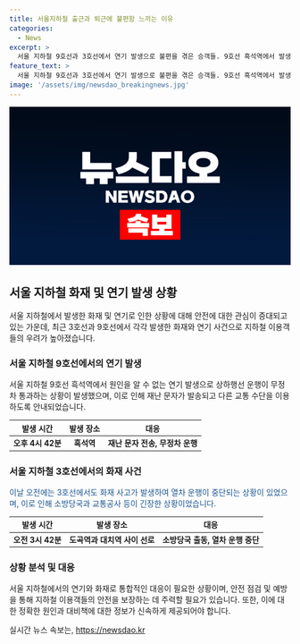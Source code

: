 ```yaml
---
title: 서울지하철 출근과 퇴근에 불편함 느끼는 이유
categories:
  - News
excerpt: >
  서울 지하철 9호선과 3호선에서 연기 발생으로 불편을 겪은 승객들. 9호선 흑석역에서 발생한 원인불명 연기로 인해 무정차 통과 상황 발생. 3호선 도곡역과 대치역 사이 선로에서는 특수차량 화재로 운행 중단. 소방당국과 서울메트로는 승객의 안전을 위해 대중교통 이용을 자제할 것을 당부했다. 이로써 서울 지하철 노선에서 잇따른 사고로 승객들의 불안감이 높아지고 있다.
feature_text: >
  서울 지하철 9호선과 3호선에서 연기 발생으로 불편을 겪은 승객들. 9호선 흑석역에서 발생한 원인불명 연기로 인해 무정차 통과 상황 발생. 3호선 도곡역과 대치역 사이 선로에서는 특수차량 화재로 운행 중단. 소방당국과 서울메트로는 승객의 안전을 위해 대중교통 이용을 자제할 것을 당부했다. 이로써 서울 지하철 노선에서 잇따른 사고로 승객들의 불안감이 높아지고 있다.
image: '/assets/img/newsdao_breakingnews.jpg'
---
```


<p><img src="/assets/img/newsdao_breakingnews.jpg" alt="pcversion 속보" /></p>

<h2 data-ke-size="size26">서울 지하철 화재 및 연기 발생 상황</h2>

<p data-ke-size="size16">서울 지하철에서 발생한 화재 및 연기로 인한 상황에 대해 안전에 대한 관심이 증대되고 있는 가운데, 최근 3호선과 9호선에서 각각 발생한 화재와 연기 사건으로 지하철 이용객들의 우려가 높아졌습니다.</p>

<h3>서울 지하철 9호선에서의 연기 발생</h3>

<p data-ke-size="size16">서울 지하철 9호선 흑석역에서 원인을 알 수 없는 연기 발생으로 상하행선 운행이 무정차 통과하는 상황이 발생했으며, 이로 인해 재난 문자가 발송되고 다른 교통 수단을 이용하도록 안내되었습니다.</p>

<table>
<thead>
<tr>
<th><b>발생 시간</b></th>
<th><b>발생 장소</b></th>
<th><b>대응</b></th>
</tr>
</thead>
<tbody>
<tr>
<td style="text-align: center; height: 17px;"><b>오후 4시 42분</b></td>
<td style="text-align: center; height: 17px;"><b>흑석역</b></td>
<td style="text-align: center; height: 17px;"><b>재난 문자 전송, 무정차 운행</b></td>
</tr>
</tbody>
</table>

<h3>서울 지하철 3호선에서의 화재 사건</h3>

<p data-ke-size="size16"><span style="color: #1a5490;">이날 오전에는 3호선에서도 화재 사고가 발생하여 열차 운행이 중단되는 상황이 있었으며, 이로 인해 소방당국과 교통공사 등이 긴장한 상황이었습니다.</span></p>

<table>
<thead>
<tr>
<th><b>발생 시간</b></th>
<th><b>발생 장소</b></th>
<th><b>대응</b></th>
</tr>
</thead>
<tbody>
<tr>
<td style="text-align: center; height: 17px;"><b>오전 3시 42분</b></td>
<td style="text-align: center; height: 17px;"><b>도곡역과 대치역 사이 선로</b></td>
<td style="text-align: center; height: 17px;"><b>소방당국 출동, 열차 운행 중단</b></td>
</tr>
</tbody>
</table>

<h3>상황 분석 및 대응</h3>

<p data-ke-size="size16">서울 지하철에서의 연기와 화재로 통합적인 대응이 필요한 상황이며, 안전 점검 및 예방을 통해 지하철 이용객들의 안전을 보장하는 데 주력할 필요가 있습니다. 또한, 이에 대한 정확한 원인과 대비책에 대한 정보가 신속하게 제공되어야 합니다.</p>
실시간 뉴스 속보는, <a href="https://newsdao.kr" rel="dofollow">https://newsdao.kr</a>


